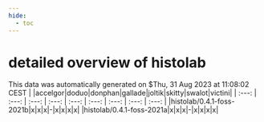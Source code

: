 ```yaml
---
hide:
  - toc
---
```


detailed overview of histolab
=============================


This data was automatically generated on $Thu, 31 Aug 2023 at 11:08:02 CEST
| |accelgor|doduo|donphan|gallade|joltik|skitty|swalot|victini|
| :---: | :---: | :---: | :---: | :---: | :---: | :---: | :---: | :---: |
|histolab/0.4.1-foss-2021b|x|x|x|-|x|x|x|x|
|histolab/0.4.1-foss-2021a|x|x|x|-|x|x|x|x|
